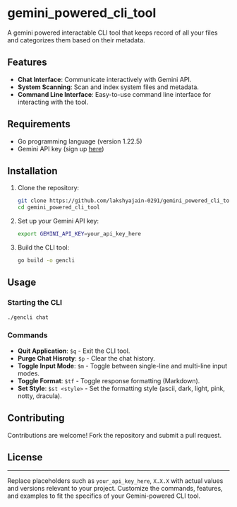 # gemini_powered_cli_tool
A gemini powered interactable CLI tool that keeps record of all your files and categorizes them based on their metadata.

## Features

- **Chat Interface**: Communicate interactively with Gemini API.
- **System Scanning**: Scan and index system files and metadata.
- **Command Line Interface**: Easy-to-use command line interface for interacting with the tool.

## Requirements

- Go programming language (version 1.22.5)
- Gemini API key (sign up [here](https://geminiapi.com))

## Installation

1. Clone the repository:
   ```bash
   git clone https://github.com/lakshyajain-0291/gemini_powered_cli_tool.git
   cd gemini_powered_cli_tool
   ```

2. Set up your Gemini API key:
   ```bash
   export GEMINI_API_KEY=your_api_key_here
   ```

3. Build the CLI tool:
   ```bash
   go build -o gencli
   ```

## Usage

### Starting the CLI

```bash
./gencli chat
```

### Commands

- **Quit Application**: `$q` -  Exit the CLI tool. 
- **Purge Chat Hisroty**: `$p` - Clear the chat history.
- **Toggle Input Mode**: `$m` - Toggle between single-line and multi-line input modes.
- **Toggle Format**: `$tf` - Toggle response formatting (Markdown).
- **Set Style**: `$st <style>` - Set the formatting style (ascii, dark, light, pink, notty, dracula).

## Contributing

Contributions are welcome! Fork the repository and submit a pull request.

## License


---

Replace placeholders such as `your_api_key_here`, `X.X.X` with actual values and versions relevant to your project. Customize the commands, features, and examples to fit the specifics of your Gemini-powered CLI tool.
